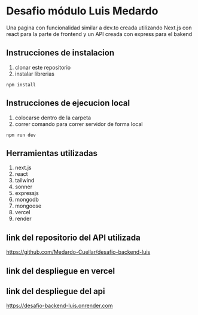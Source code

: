 # Desafio módulo Luis Medardo
Una pagina con funcionalidad similar a dev.to creada utilizando Next.js con react para la parte de frontend y un API creada con express para el bakend
## Instrucciones de instalacion
1. clonar este repositorio
2. instalar librerias
```
npm install
```
## Instrucciones de ejecucion local
1. colocarse dentro de la carpeta
2. correr comando para correr servidor de forma local
```
npm run dev
```
## Herramientas utilizadas
1. next.js
2. react
3. tailwind
4. sonner
5. expressjs
6. mongodb
7. mongoose
8. vercel
9. render

## link del repositorio del API utilizada
https://github.com/Medardo-Cuellar/desafio-backend-luis

## link del despliegue en vercel

## link del despliegue del api
https://desafio-backend-luis.onrender.com

